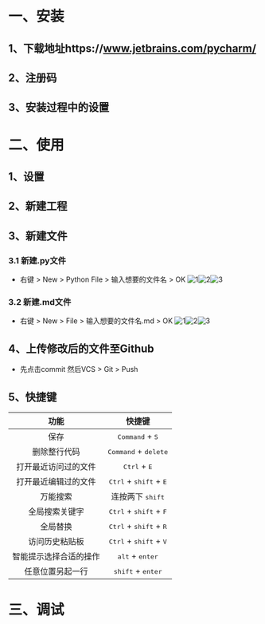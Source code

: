 # 一、安装
## 1、下载地址https://www.jetbrains.com/pycharm/
## 2、注册码
## 3、安装过程中的设置
# 二、使用
## 1、设置
## 2、新建工程
## 3、新建文件
### 3.1 新建.py文件
- 右键 > New > Python File > 输入想要的文件名 > OK
![1](https://raw.githubusercontent.com/Aghanim-H/Photo/master/Pycharm/Pycharm_New.png#pic_center)![2](https://raw.githubusercontent.com/Aghanim-H/Photo/master/Pycharm/Pycharm_New_Python%20File.png)![3](https://raw.githubusercontent.com/Aghanim-H/Photo/master/Pycharm/Pycharm_New_Python%20File_.png)
### 3.2 新建.md文件
- 右键 > New > File > 输入想要的文件名.md > OK
![1](https://raw.githubusercontent.com/Aghanim-H/Photo/master/Pycharm/Pycharm_New.png)![2](https://raw.githubusercontent.com/Aghanim-H/Photo/master/Pycharm/Pycharm_New_File.png)![3](https://raw.githubusercontent.com/Aghanim-H/Photo/master/Pycharm/Pycharm_New_File_.png)
## 4、上传修改后的文件至Github
- 先点击commit 然后VCS > Git > Push
## 5、快捷键
功能|快捷键
|:----:|:----:|
保存|<kbd>Command</kbd> + <kbd>S</kbd>
删除整行代码|<kbd>Command</kbd> + <kbd>delete</kbd>
打开最近访问过的文件|<kbd>Ctrl</kbd> + <kbd>E</kbd>
打开最近编辑过的文件|<kbd>Ctrl</kbd> + <kbd>shift</kbd> + <kbd>E</kbd>
万能搜索|连按两下 <kbd>shift</kbd>
全局搜索关键字|<kbd>Ctrl</kbd> + <kbd>shift</kbd> + <kbd>F</kbd>
全局替换|<kbd>Ctrl</kbd> + <kbd>shift</kbd> + <kbd>R</kbd>
访问历史粘贴板|<kbd>Ctrl</kbd> + <kbd>shift</kbd> + <kbd>V</kbd>
智能提示选择合适的操作|<kbd>alt</kbd> + <kbd>enter</kbd>
任意位置另起一行|<kbd>shift</kbd> + <kbd>enter</kbd>

# 三、调试